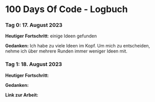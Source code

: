 # 100 Days Of Code - Logbuch

### Tag 0: 17. August 2023

**Heutiger Fortschritt**: einige Ideen gefunden

**Gedanken:** Ich habe zu viele Ideen im Kopf. Um mich zu entscheiden, nehme ich über mehrere Runden immer weniger Ideen mit.

### Tag 1: 18. August 2023

**Heutiger Fortschritt**: 

**Gedanken:** 

**Link zur Arbeit:** 
